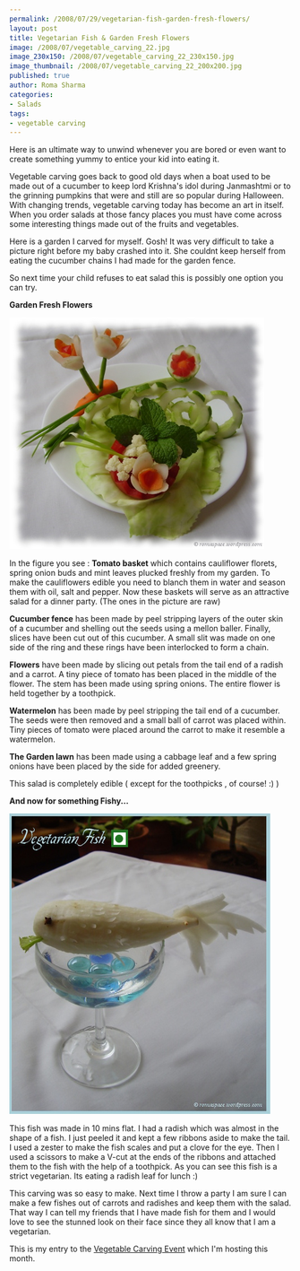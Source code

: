 ```yaml
--- 
permalink: /2008/07/29/vegetarian-fish-garden-fresh-flowers/
layout: post
title: Vegetarian Fish & Garden Fresh Flowers
image: /2008/07/vegetable_carving_22.jpg
image_230x150: /2008/07/vegetable_carving_22_230x150.jpg
image_thumbnail: /2008/07/vegetable_carving_22_200x200.jpg
published: true
author: Roma Sharma
categories: 
- Salads
tags:
- vegetable carving
---
```

Here is an ultimate way to unwind whenever you are bored or even want to create something yummy to entice your kid into eating it.

Vegetable carving goes back to good old days when a boat used to be made out of a cucumber to keep lord Krishna's idol during Janmashtmi or to the grinning pumpkins that were and still are so popular during Halloween. With changing trends, vegetable carving today has become an art in itself. When you order salads at those fancy places you must have come across some interesting things made out of the fruits and vegetables.

Here is a garden I carved for myself. Gosh! It was very difficult to take a picture right before my baby crashed into it. She couldnt keep herself from eating the cucumber chains I had made for the garden fence.

So next time your child refuses to eat salad this is possibly one option you can try.

<strong>Garden Fresh Flowers</strong>

<a href="/2008/07/vegetable_carving_22.jpg"><img class="alignnone size-full wp-image-439" src="/2008/07/vegetable_carving_22.jpg" alt="" width="455" height="413" /></a>

In the figure you see :
<strong> Tomato basket</strong> which contains cauliflower florets, spring onion buds and mint leaves plucked freshly from my garden. To make the cauliflowers edible you need to blanch them in water and season them with oil, salt and pepper. Now these baskets will serve as an attractive salad for a dinner party. (The ones in the picture are raw)

<strong>Cucumber fence</strong> has been made by peel stripping layers of the outer skin of a cucumber and shelling out the seeds using a mellon baller. Finally, slices have been cut out of this cucumber. A small slit was made on one side of the ring and these rings have been interlocked to form a chain.

<strong>Flowers</strong> have been made by slicing out petals from the tail end of a radish and a carrot. A tiny piece of tomato has been placed in the middle of the flower. The stem has been made using spring onions. The entire flower is held together by a toothpick.

<strong>Watermelon</strong> has been made by peel stripping the tail end of a cucumber. The seeds were then removed and a small ball of carrot was placed within. Tiny pieces of tomato were placed around the carrot to make it resemble a watermelon.

<strong>The Garden lawn</strong> has been made using a cabbage leaf and a few spring onions have been placed by the side for added greenery.

This salad is completely edible ( except for the toothpicks , of course! :) )

<strong>And now for something Fishy...</strong>

<a href="/2008/07/veg_fish_2.jpg"><img class="alignnone size-full wp-image-444" src="/2008/07/veg_fish_2.jpg" alt="" width="466" height="536" /></a>

This fish was made in 10 mins flat. I had a radish which was almost in the shape of a fish. I just peeled it and kept a few ribbons aside to make the tail. I used a zester to make the fish scales and put a clove for the eye. Then I used a scissors to make a V-cut at the ends of the ribbons and attached them to the fish with the help of a toothpick. As you can see this fish is a strict vegetarian. Its eating a radish leaf for lunch :)

This carving was so easy to make. Next time I throw a party I am sure I can make a few fishes out of carrots and radishes and keep them with the salad. That way I can tell my friends that I have made fish for them and I would love to see the stunned look on their face since they all know that I am a vegetarian.

This is my entry to the <a href="http://romaspacenew.wordpress.com/2008/06/30/vegetable-carving/">Vegetable Carving Event</a> which I'm hosting this month.
